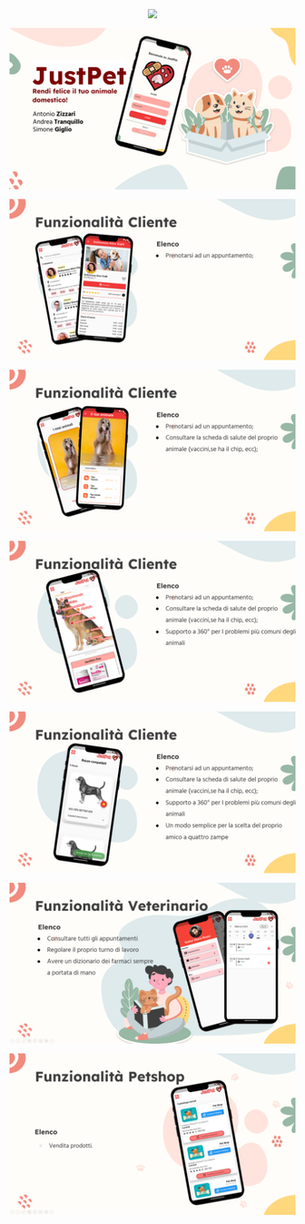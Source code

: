 <p align="center"><img src="./img/0.gif"/></p><p align="center"><img src="./img/1.PNG"/></p>
<p align="center"><img src="./img/2.PNG"/></p>
<p align="center"><img src="./img/3.PNG"/></p>
<p align="center"><img src="./img/4.PNG"/></p>
<p align="center"><img src="./img/5.PNG"/></p>
<p align="center"><img src="./img/6.PNG"/></p>
<p align="center"><img src="./img/7.PNG"/></p>
